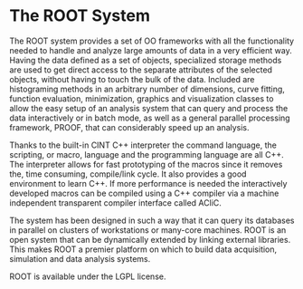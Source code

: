 The ROOT System
===============

The ROOT system provides a set of OO frameworks with all the functionality
needed to handle and analyze large amounts of data in a very efficient way.
Having the data defined as a set of objects, specialized storage methods are
used to get direct access to the separate attributes of the selected objects,
without having to touch the bulk of the data. Included are histograming
methods in an arbitrary number of dimensions, curve fitting, function
evaluation, minimization, graphics and visualization classes to allow
the easy setup of an analysis system that can query and process the data
interactively or in batch mode, as well as a general parallel processing
framework, PROOF, that can considerably speed up an analysis.

Thanks to the built-in CINT C++ interpreter the command language,
the scripting, or macro, language and the programming language are all
C++. The interpreter allows for fast prototyping of the macros since it
removes the, time consuming, compile/link cycle. It also provides a good
environment to learn C++. If more performance is needed the interactively
developed macros can be compiled using a C++ compiler via a machine
independent transparent compiler interface called ACliC.

The system has been designed in such a way that it can query its databases
in parallel on clusters of workstations or many-core machines. ROOT is
an open system that can be dynamically extended by linking external
libraries. This makes ROOT a premier platform on which to build data
acquisition, simulation and data analysis systems.

ROOT is available under the LGPL license.
